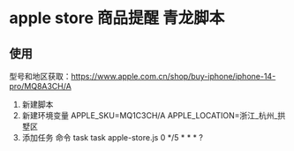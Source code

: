 # apple store 商品提醒 青龙脚本
## 使用
型号和地区获取：https://www.apple.com.cn/shop/buy-iphone/iphone-14-pro/MQ8A3CH/A

1. 新建脚本
2. 新建环境变量 APPLE_SKU=MQ1C3CH/A APPLE_LOCATION=浙江_杭州_拱墅区
3. 添加任务 命令 task task apple-store.js 0 */5 * * * ?

